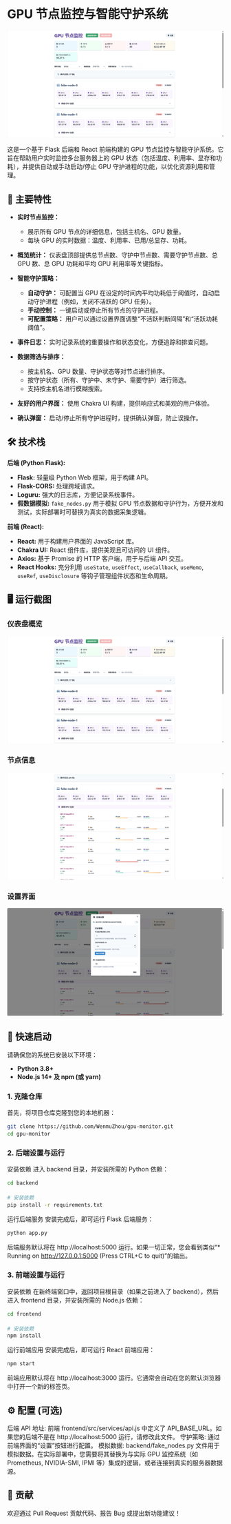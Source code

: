 # GPU 节点监控与智能守护系统

![仪表盘概览](images/zhuye.png)

这是一个基于 Flask 后端和 React 前端构建的 GPU 节点监控与智能守护系统。它旨在帮助用户实时监控多台服务器上的 GPU 状态（包括温度、利用率、显存和功耗），并提供自动或手动启动/停止 GPU 守护进程的功能，以优化资源利用和管理。

## 🚀 主要特性

* **实时节点监控：**

    * 展示所有 GPU 节点的详细信息，包括主机名、GPU 数量。
    * 每块 GPU 的实时数据：温度、利用率、已用/总显存、功耗。
* **概览统计：** 仪表盘顶部提供总节点数、守护中节点数、需要守护节点数、总 GPU 数、总 GPU 功耗和平均 GPU 利用率等关键指标。
* **智能守护策略：**

    * **自动守护：** 可配置当 GPU 在设定的时间内平均功耗低于阈值时，自动启动守护进程（例如，关闭不活跃的 GPU 任务）。
    * **手动控制：** 一键启动或停止所有节点的守护进程。
    * **可配置策略：** 用户可以通过设置界面调整“不活跃判断间隔”和“活跃功耗阈值”。
* **事件日志：** 实时记录系统的重要操作和状态变化，方便追踪和排查问题。
* **数据筛选与排序：**

    * 按主机名、GPU 数量、守护状态等对节点进行排序。
    * 按守护状态（所有、守护中、未守护、需要守护）进行筛选。
    * 支持按主机名进行模糊搜索。
* **友好的用户界面：** 使用 Chakra UI 构建，提供响应式和美观的用户体验。
* **确认弹窗：** 启动/停止所有守护进程时，提供确认弹窗，防止误操作。

## 🛠️ 技术栈

**后端 (Python Flask):**

* **Flask:** 轻量级 Python Web 框架，用于构建 API。
* **Flask-CORS:** 处理跨域请求。
* **Loguru:** 强大的日志库，方便记录系统事件。
* **假数据模拟:** `fake_nodes.py` 用于模拟 GPU 节点数据和守护行为，方便开发和测试，实际部署时可替换为真实的数据采集逻辑。

**前端 (React):**

* **React:** 用于构建用户界面的 JavaScript 库。
* **Chakra UI:** React 组件库，提供美观且可访问的 UI 组件。
* **Axios:** 基于 Promise 的 HTTP 客户端，用于与后端 API 交互。
* **React Hooks:** 充分利用 `useState`, `useEffect`, `useCallback`, `useMemo`, `useRef`, `useDisclosure` 等钩子管理组件状态和生命周期。

## 🖥️ 运行截图

### 仪表盘概览

![仪表盘概览](images/zhuye.png)


### 节点信息

![设置界面](images/node.png)

### 设置界面

![确认弹窗](images/setting.png)

## 🚀 快速启动

请确保您的系统已安装以下环境：

* **Python 3.8+**
* **Node.js 14+ 及 npm (或 yarn)**

### 1. 克隆仓库

首先，将项目仓库克隆到您的本地机器：

```bash
git clone https://github.com/WenmuZhou/gpu-monitor.git
cd gpu-monitor
```

### 2. 后端设置与运行
安装依赖
进入 backend 目录，并安装所需的 Python 依赖：

```bash
cd backend

# 安装依赖
pip install -r requirements.txt
```

运行后端服务
安装完成后，即可运行 Flask 后端服务：

```bash
python app.py
```

后端服务默认将在 http://localhost:5000 运行。如果一切正常，您会看到类似“* Running on http://127.0.0.1:5000 (Press CTRL+C to quit)”的输出。

### 3. 前端设置与运行
安装依赖
在新终端窗口中，返回项目根目录（如果之前进入了 backend），然后进入 frontend 目录，并安装所需的 Node.js 依赖：

```bash
cd frontend

# 安装依赖
npm install
```

运行前端应用
安装完成后，即可运行 React 前端应用：

```bash
npm start
```

前端应用默认将在 http://localhost:3000 运行。它通常会自动在您的默认浏览器中打开一个新的标签页。

## ⚙️ 配置 (可选)
后端 API 地址: 前端 frontend/src/services/api.js 中定义了 API_BASE_URL。如果您的后端不是在 http://localhost:5000 运行，请修改此文件。
守护策略: 通过前端界面的“设置”按钮进行配置。
模拟数据: backend/fake_nodes.py 文件用于模拟数据。在实际部署中，您需要将其替换为与实际 GPU 监控系统（如 Prometheus, NVIDIA-SMI, IPMI 等）集成的逻辑，或者连接到真实的服务器数据源。

## 🤝 贡献
欢迎通过 Pull Request 贡献代码、报告 Bug 或提出新功能建议！
